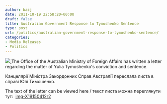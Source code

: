 ```yaml
---
author: bazj
date: 2011-10-19 22:58:20+00:00
draft: false
title: Australian Government Response to Tymoshenko Sentence
type: post
url: /politics/australian-government-response-to-tymoshenko-sentence/
categories:
- Media Releases
- Politics
---
```


[![](http://www.ozeukes.com/wp-content/uploads/2011/10/AusGovCrest-2-thumb.jpg)
](http://www.ozeukes.com/wp-content/uploads/2011/10/AusGovCrest-2-thumb.jpg)The Office of the Australian Ministry of Foreign Affairs has written a letter regarding the matter of Yulia Tymoshenko's conviction and sentence. 

Канцелярії Міністра Закордонних Cправ Aвстралії переслала листа в справі Юлі Тимошенко.  

The text of the letter can be viewed here / текст листа можна переглянути тут:  [img-X19150412r2](http://www.ozeukes.com/wp-content/uploads/2011/10/img-X19150412r2.pdf)
